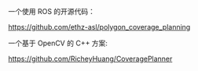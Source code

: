 一个使用 ROS 的开源代码：

https://github.com/ethz-asl/polygon_coverage_planning

一个基于 OpenCV 的 C++ 方案: 

https://github.com/RicheyHuang/CoveragePlanner
